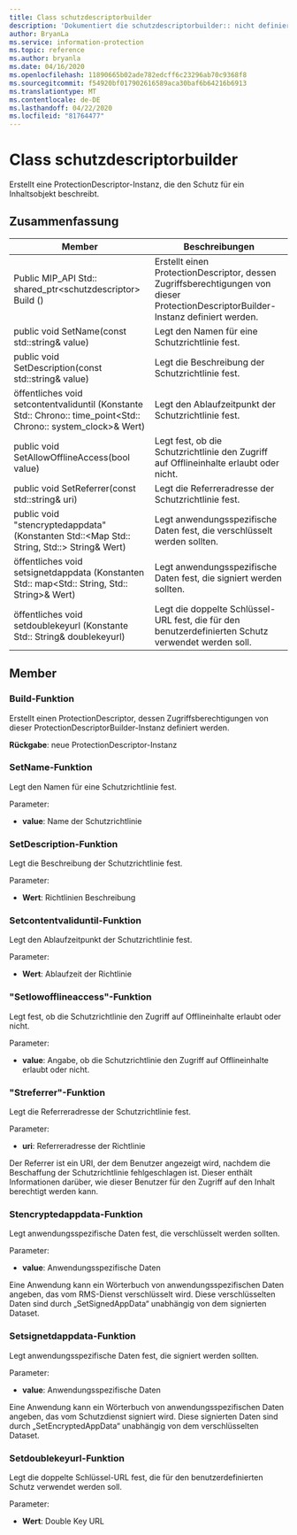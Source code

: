 ```yaml
---
title: Class schutzdescriptorbuilder
description: 'Dokumentiert die schutzdescriptorbuilder:: nicht definierte Klasse des Microsoft Information Protection (MIP) SDK.'
author: BryanLa
ms.service: information-protection
ms.topic: reference
ms.author: bryanla
ms.date: 04/16/2020
ms.openlocfilehash: 11890665b02ade782edcff6c23296ab70c9368f8
ms.sourcegitcommit: f54920bf017902616589aca30baf6b64216b6913
ms.translationtype: MT
ms.contentlocale: de-DE
ms.lasthandoff: 04/22/2020
ms.locfileid: "81764477"
---
```

# <a name="class-protectiondescriptorbuilder"></a>Class schutzdescriptorbuilder 
Erstellt eine ProtectionDescriptor-Instanz, die den Schutz für ein Inhaltsobjekt beschreibt.
  
## <a name="summary"></a>Zusammenfassung
 Member                        | Beschreibungen                                
--------------------------------|---------------------------------------------
Public MIP_API Std:: shared_ptr\<schutzdescriptor\> Build ()  |  Erstellt einen ProtectionDescriptor, dessen Zugriffsberechtigungen von dieser ProtectionDescriptorBuilder-Instanz definiert werden.
public void SetName(const std::string& value)  |  Legt den Namen für eine Schutzrichtlinie fest.
public void SetDescription(const std::string& value)  |  Legt die Beschreibung der Schutzrichtlinie fest.
öffentliches void setcontentvaliduntil (Konstante Std:: Chrono:: time_point\<Std:: Chrono:: system_clock\>& Wert)  |  Legt den Ablaufzeitpunkt der Schutzrichtlinie fest.
public void SetAllowOfflineAccess(bool value)  |  Legt fest, ob die Schutzrichtlinie den Zugriff auf Offlineinhalte erlaubt oder nicht.
public void SetReferrer(const std::string& uri)  |  Legt die Referreradresse der Schutzrichtlinie fest.
public void "stencryptedappdata" (Konstanten Std::\<Map Std:: String, Std::\> String& Wert)  |  Legt anwendungsspezifische Daten fest, die verschlüsselt werden sollten.
öffentliches void setsignetdappdata (Konstanten Std:: map\<Std:: String, Std:: String\>& Wert)  |  Legt anwendungsspezifische Daten fest, die signiert werden sollten.
öffentliches void setdoublekeyurl (Konstante Std:: String& doublekeyurl)  |  Legt die doppelte Schlüssel-URL fest, die für den benutzerdefinierten Schutz verwendet werden soll.
  
## <a name="members"></a>Member
  
### <a name="build-function"></a>Build-Funktion
Erstellt einen ProtectionDescriptor, dessen Zugriffsberechtigungen von dieser ProtectionDescriptorBuilder-Instanz definiert werden.

  
**Rückgabe**: neue ProtectionDescriptor-Instanz
  
### <a name="setname-function"></a>SetName-Funktion
Legt den Namen für eine Schutzrichtlinie fest.

Parameter:  
* **value**: Name der Schutzrichtlinie


  
### <a name="setdescription-function"></a>SetDescription-Funktion
Legt die Beschreibung der Schutzrichtlinie fest.

Parameter:  
* **Wert**: Richtlinien Beschreibung


  
### <a name="setcontentvaliduntil-function"></a>Setcontentvaliduntil-Funktion
Legt den Ablaufzeitpunkt der Schutzrichtlinie fest.

Parameter:  
* **Wert**: Ablaufzeit der Richtlinie


  
### <a name="setallowofflineaccess-function"></a>"Setlowofflineaccess"-Funktion
Legt fest, ob die Schutzrichtlinie den Zugriff auf Offlineinhalte erlaubt oder nicht.

Parameter:  
* **value**: Angabe, ob die Schutzrichtlinie den Zugriff auf Offlineinhalte erlaubt oder nicht.


  
### <a name="setreferrer-function"></a>"Streferrer"-Funktion
Legt die Referreradresse der Schutzrichtlinie fest.

Parameter:  
* **uri**: Referreradresse der Richtlinie


Der Referrer ist ein URI, der dem Benutzer angezeigt wird, nachdem die Beschaffung der Schutzrichtlinie fehlgeschlagen ist. Dieser enthält Informationen darüber, wie dieser Benutzer für den Zugriff auf den Inhalt berechtigt werden kann.
  
### <a name="setencryptedappdata-function"></a>Stencryptedappdata-Funktion
Legt anwendungsspezifische Daten fest, die verschlüsselt werden sollten.

Parameter:  
* **value**: Anwendungsspezifische Daten


Eine Anwendung kann ein Wörterbuch von anwendungsspezifischen Daten angeben, das vom RMS-Dienst verschlüsselt wird. Diese verschlüsselten Daten sind durch „SetSignedAppData“ unabhängig von dem signierten Dataset.
  
### <a name="setsignedappdata-function"></a>Setsignetdappdata-Funktion
Legt anwendungsspezifische Daten fest, die signiert werden sollten.

Parameter:  
* **value**: Anwendungsspezifische Daten


Eine Anwendung kann ein Wörterbuch von anwendungsspezifischen Daten angeben, das vom Schutzdienst signiert wird. Diese signierten Daten sind durch „SetEncryptedAppData“ unabhängig von dem verschlüsselten Dataset.
  
### <a name="setdoublekeyurl-function"></a>Setdoublekeyurl-Funktion
Legt die doppelte Schlüssel-URL fest, die für den benutzerdefinierten Schutz verwendet werden soll.

Parameter:  
* **Wert**: Double Key URL

